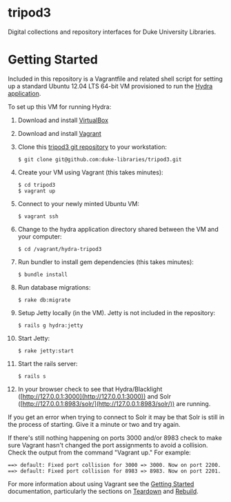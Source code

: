 tripod3
=======

Digital collections and repository interfaces for Duke University Libraries.

Getting Started
===============

Included in this repository is a Vagrantfile and related shell script for setting up a standard Ubuntu 12.04 LTS 64-bit VM provisioned to run the [Hydra application](https://github.com/projecthydra/hydra/wiki/Dive-into-Hydra).

To set up this VM for running Hydra:

1. Download and install [VirtualBox](https://www.virtualbox.org/wiki/Downloads)

2. Download and install [Vagrant](https://www.vagrantup.com/downloads.html)

3. Clone this [tripod3 git repository](https://github.com/duke-libraries/tripod3) to your workstation:

    ```
    $ git clone git@github.com:duke-libraries/tripod3.git
    ```

4. Create your VM using Vagrant (this takes minutes):

    ```
    $ cd tripod3
    $ vagrant up
    ```

5. Connect to your newly minted Ubuntu VM:

    ```
    $ vagrant ssh
    ```

6. Change to the hydra application directory shared between the VM and your computer:

    ```
    $ cd /vagrant/hydra-tripod3
    ```

7. Run bundler to install gem dependencies (this takes minutes):

    ```
    $ bundle install
    ```

8. Run database migrations:

    ```
    $ rake db:migrate
    ```

9. Setup Jetty locally (in the VM). Jetty is not included in the repository:

    ```
    $ rails g hydra:jetty
    ```

10. Start Jetty:

    ```
    $ rake jetty:start
    ```

11. Start the rails server:

    ```
    $ rails s
    ```

12. In your browser check to see that Hydra/Blacklight ([http://127.0.0.1:3000](http://127.0.0.1:3000)) and Solr ([http://127.0.0.1:8983/solr/](http://127.0.0.1:8983/solr/)) are running.

If you get an error when trying to connect to Solr it may be that Solr is still in the process of starting. Give it a minute or two and try again.

If there's still nothing happening on ports 3000 and/or 8983 check to make sure Vagrant hasn't changed the port assignments to avoid a collision. Check the output from the command "Vagrant up." For example:

```
==> default: Fixed port collision for 3000 => 3000. Now on port 2200.
==> default: Fixed port collision for 8983 => 8983. Now on port 2201.
```

For more information about using Vagrant see the [Getting Started](https://docs.vagrantup.com/v2/getting-started/) documentation, particularly the sections on [Teardown](https://docs.vagrantup.com/v2/getting-started/teardown.html) and [Rebuild](https://docs.vagrantup.com/v2/getting-started/rebuild.html).



 


